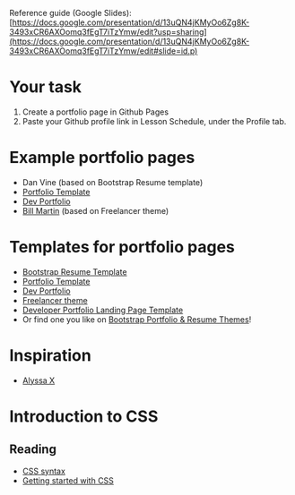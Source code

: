 Reference guide (Google Slides): [https://docs.google.com/presentation/d/13uQN4jKMyOo6Zg8K-3493xCR6AXOomq3fEgT7iTzYmw/edit?usp=sharing](https://docs.google.com/presentation/d/13uQN4jKMyOo6Zg8K-3493xCR6AXOomq3fEgT7iTzYmw/edit#slide=id.p)

# Your task

1. Create a portfolio page in Github Pages
2. Paste your Github profile link in Lesson Schedule, under the Profile tab.

# Example portfolio pages

- Dan Vine (based on Bootstrap Resume template)
- [Portfolio Template](https://portfolio-template.surge.sh/)
- [Dev Portfolio](https://ryanfitzgerald.github.io/devportfolio/)
- [Bill Martin](http://billmartin.io/) (based on Freelancer theme)

# Templates for portfolio pages

- [Bootstrap Resume Template](https://github.com/danvine/bootstrap-resume-template)
- [Portfolio Template](https://github.com/nisarhassan12/portfolio-template)
- [Dev Portfolio](https://github.com/RyanFitzgerald/devportfolio)
- [Freelancer theme](https://github.com/jeromelachaud/freelancer-theme)
- [Developer Portfolio Landing Page Template](https://github.com/evanca/quick-portfolio)
- Or find one you like on [Bootstrap Portfolio & Resume Themes](https://startbootstrap.com/themes/portfolio-resume/)!

# Inspiration

- [Alyssa X](https://alyssax.com/)

# Introduction to CSS

## Reading

- [CSS syntax](https://developer.mozilla.org/en-US/docs/Learn/CSS/First_steps/What_is_CSS#CSS_syntax)
- [Getting started with CSS](https://developer.mozilla.org/en-US/docs/Learn/CSS/First_steps/Getting_started)